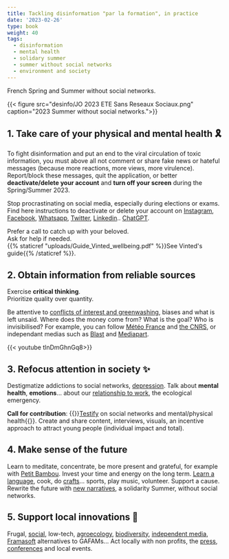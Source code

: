 ```yaml
---
title: Tackling disinformation "par la formation", in practice
date: '2023-02-26'
type: book
weight: 40
tags:
  - disinformation
  - mental health
  - solidary summer
  - summer without social networks
  - environment and society
---
```


French Spring and Summer without social networks.

<!--more-->

{{< figure src="desinfo/JO 2023 ETE Sans Reseaux Sociaux.png" caption="2023 Summer without social networks.">}}

## 1. Take care of your physical and mental health 🎗️

To fight disinformation and put an end to the viral circulation of toxic information, you must above all not comment or share fake news or hateful messages (because more reactions, more views, more virulence). Report/block these messages, quit the application, or better <b>deactivate/delete your account</b> and <b>turn off your screen</b> during the Spring/Summer 2023.

Stop procrastinating on social media, especially during elections or exams. Find here instructions to deactivate or delete your account on [Instagram](https://help.instagram.com/370452623149242), [Facebook](https://www.facebook.com/help/224562897555674), [Whatsapp](https://faq.whatsapp.com/2138577903196467/), [Twitter](https://help.twitter.com/en/managing-your-account/how-to-deactivate-twitter-account), [Linkedin](https://www.linkedin.com/help/linkedin/answer/a1379064/close-your-linkedin-account?lang=en).. [ChatGPT](https://help.openai.com/en/articles/6378407-how-can-i-delete-my-account).

Prefer a call to catch up with your beloved. <br>
Ask for help if needed. <br>
{{% staticref "uploads/Guide_Vinted_wellbeing.pdf" %}}See Vinted's guide{{% /staticref %}}.

## 2. Obtain information from reliable sources

Exercise <b>critical thinking</b>.  <br>
Prioritize quality over quantity.

Be attentive to [conflicts of interest and greenwashing](https://www.mtpcours.fr/en/c/desinformation/greenwashing/), biases and what is left unsaid. Where does the money come from? What is the goal? Who is invisibilised? For example, you can follow [Météo France](https://meteofrance.com/actualites-et-dossiers/actualites/climat/secheresse-32-jours-sans-pluie-en-france-record-battu) and [the CNRS](https://lejournal.cnrs.fr/articles/climatosceptiques-sur-twitter-enquete-sur-les-mercenaires-de-lintox), or independant medias such as [Blast](https://www.blast-info.fr/articles/2023/sommes-nous-toujours-en-democratie-AwJ1_TmlTM-ONwHybrhuqQ) and [Mediapart](https://www.mediapart.fr/).

{{< youtube tlnDmGhnGq8>}} 

## 3. Refocus attention in society ✨

Destigmatize addictions to social networks, [depression](https://www.youtube.com/watch?v=MN3D0uLEERU&ab_channel=GDGFrance). Talk about <b>mental health</b>, <b>emotions</b>... about our [relationship to work](https://www.mtpcours.fr/en/c/desinformation/rapport-villani/), the ecological emergency.

<b>Call for contribution</b>: {{<hl>}}[Testify](https://annuel2.framapad.org/p/reseaux-sociaux-sante-mentale-a0fk?lang=en) on social networks and mental/physical health{{</hl>}}. Create and share content, interviews, visuals, an incentive approach to attract young people (individual impact and total).

## 4. Make sense of the future

Learn to meditate, concentrate, be more present and grateful, for example with [Petit Bambou](https://www.lajauneetlarouge.com/petit-bambou-lappli-de-meditation-cofondee-par-un-polytechnicien/). Invest your time and energy on the long term. [Learn a language](https://www.mtpcours.fr/en/post/22-03-29-language-learning/), cook, do [crafts](https://wecandoo.fr/)... sports, play music, volunteer. Support a cause. Rewrite the future with [new narratives](https://www.youtube.com/watch?v=Y8SpcxR6FjQ&ab_channel=BLAST%2CLesouffledel%27info), a solidarity Summer, without social networks.

## 5. Support local innovations 🌸

Frugal, [social](https://flavi.fr/index.php/about/), low-tech, [agroecology](https://wwoof.fr/en/), [biodiversity](https://plantnet.org/en/), [independent media](https://www.blast-info.fr/), [Framasoft](https://www.youtube.com/watch?v=g_UR5FlOLKA&ab_channel=BLAST%2CLesouffledel%27info) alternatives to GAFAMs... Act locally with non profits, the [press](https://france3-regions.francetvinfo.fr/occitanie/herault/montpellier/chatgpt-revolutionnaire-mais-qui-inquiete-pourquoi-la-ville-de-montpellier-interdit-a-ses-agents-d-utiliser-l-intelligence-artificielle-2742446.html), [conferences](https://www.univ-montp3.fr/fr/actualit%C3%A9s/appel-%C3%A0-communication-colloque-international-les-mots-du-pouvoir-1) and local events.